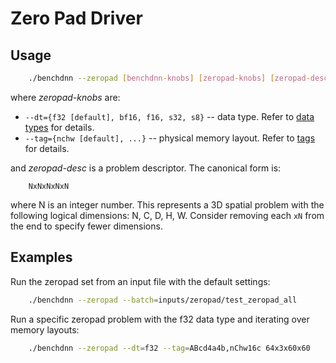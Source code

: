 # Zero Pad Driver

## Usage
``` sh
    ./benchdnn --zeropad [benchdnn-knobs] [zeropad-knobs] [zeropad-desc] ...
```

where *zeropad-knobs* are:

 - `--dt={f32 [default], bf16, f16, s32, s8}` -- data type.
            Refer to [data types](knobs_dt.md) for details.
 - `--tag={nchw [default], ...}` -- physical memory layout.
            Refer to [tags](knobs_tag.md) for details.

and *zeropad-desc* is a problem descriptor. The canonical form is:
```
    NxNxNxNxN
```
where N is an integer number. This represents a 3D spatial problem with the
following logical dimensions: N, C, D, H, W. Consider removing each `xN` from
the end to specify fewer dimensions.

## Examples

Run the zeropad set from an input file with the default settings:
``` sh
    ./benchdnn --zeropad --batch=inputs/zeropad/test_zeropad_all
```

Run a specific zeropad problem with the f32 data type and iterating
over memory layouts:
``` sh
    ./benchdnn --zeropad --dt=f32 --tag=ABcd4a4b,nChw16c 64x3x60x60
```
